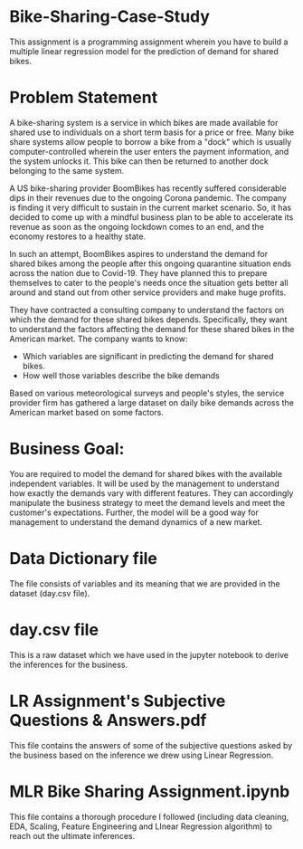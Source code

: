 # Bike-Sharing-Case-Study
This assignment is a programming assignment wherein you have to build a multiple linear regression model for the prediction of demand for shared bikes.

# Problem Statement
A bike-sharing system is a service in which bikes are made available for shared use to individuals on a short term basis for a price or free. Many bike share systems allow people to borrow a bike from a "dock" which is usually computer-controlled wherein the user enters the payment information, and the system unlocks it. This bike can then be returned to another dock belonging to the same system.

A US bike-sharing provider BoomBikes has recently suffered considerable dips in their revenues due to the ongoing Corona pandemic. The company is finding it very difficult to sustain in the current market scenario. So, it has decided to come up with a mindful business plan to be able to accelerate its revenue as soon as the ongoing lockdown comes to an end, and the economy restores to a healthy state.

In such an attempt, BoomBikes aspires to understand the demand for shared bikes among the people after this ongoing quarantine situation ends across the nation due to Covid-19. They have planned this to prepare themselves to cater to the people's needs once the situation gets better all around and stand out from other service providers and make huge profits.

They have contracted a consulting company to understand the factors on which the demand for these shared bikes depends. Specifically, they want to understand the factors affecting the demand for these shared bikes in the American market. The company wants to know:

- Which variables are significant in predicting the demand for shared bikes.
- How well those variables describe the bike demands

Based on various meteorological surveys and people's styles, the service provider firm has gathered a large dataset on daily bike demands across the American market based on some factors.

# Business Goal:
You are required to model the demand for shared bikes with the available independent variables. It will be used by the management to understand how exactly the demands vary with different features. They can accordingly manipulate the business strategy to meet the demand levels and meet the customer's expectations. Further, the model will be a good way for management to understand the demand dynamics of a new market. 

# Data Dictionary file
The file consists of variables and its meaning that we are provided in the dataset (day.csv file).

# day.csv file
This is a raw dataset which we have used in the jupyter notebook to derive the inferences for the business.

# LR Assignment's Subjective Questions & Answers.pdf
This file contains the answers of some of the subjective questions asked by the business based on the inference we drew using Linear Regression.

# MLR Bike Sharing Assignment.ipynb
This file contains a thorough procedure I followed (including data cleaning, EDA, Scaling, Feature Engineering and LInear Regression algorithm) to reach out the ultimate inferences.

